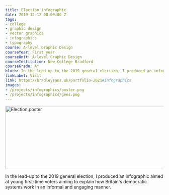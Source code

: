```yaml
---
title: Election infographic
date: 2019-12-12 00:00:00 Z
tags:
- college
- graphic design
- vector graphics
- infographics
- typography
course: A-level Graphic Design
courseYear: First year
courseUnit: A-level Graphic Design
courseInstitution: New College Bradford
courseGrade: A*
blurb: In the lead-up to the 2019 general election, I produced an infographic aimed at young first-time voters aiming to explain how Britain's democratic systems work in an informal and engaging manner.
linkLabel: Visit
link: https://bradleysans.uk/portfolio-2021#infographics
images: 
- /projects/infographics/poster.png
- /projects/infographics/gens.png
---
```


<img src="https://bradleysans.uk/projects/infographics/poster.png" height="200px" width="600px" alt="Election poster"
    class="featureImage">

<p>In the lead-up to the 2019 general election, I produced an infographic aimed at young first-time voters aiming to
    explain how Britain's democratic systems work in an informal and engaging manner.</p>